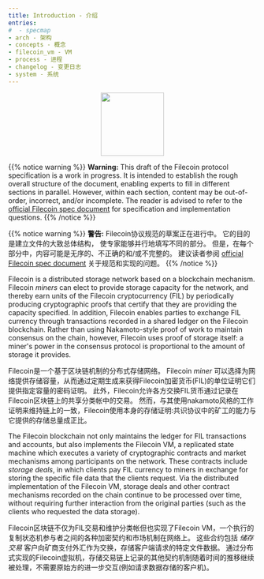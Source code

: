 ```yaml
---
title: Introduction - 介绍
entries:
#  - specmap
- arch - 架构
- concepts - 概念
- filecoin_vm - VM
- process - 进程
- changelog - 变更日志
- system - 系统
---
```


<center><img src="./docs/intro/underconstruction.gif" height="128px" /></center>

{{% notice warning %}}
**Warning:** This draft of the Filecoin protocol specification is a work in progress.
It is intended to establish the rough overall structure of the document,
enabling experts to fill in different sections in parallel.
However, within each section, content may be out-of-order, incorrect, and/or incomplete.
The reader is advised to refer to the
[official Filecoin spec document](https://filecoin-project.github.io/specs/)
for specification and implementation questions.
{{% /notice %}}

{{% notice warning %}}
**警告:** 
Filecoin协议规范的草案正在进行中。
它的目的是建立文件的大致总体结构，
使专家能够并行地填写不同的部分。
但是，在每个部分中，内容可能是无序的、不正确的和/或不完整的。
建议读者参阅
[official Filecoin spec document](https://filecoin-project.github.io/specs/)
关于规范和实现的问题。
{{% /notice %}}


Filecoin is a distributed storage network based on a blockchain mechanism.
Filecoin *miners* can elect to provide storage capacity for the network, and thereby
earn units of the Filecoin cryptocurrency (FIL) by periodically producing
cryptographic proofs that certify that they are providing the capacity specified.
In addition, Filecoin enables parties to exchange FIL currency
through transactions recorded in a shared ledger on the Filecoin blockchain.
Rather than using Nakamoto-style proof of work to maintain consensus on the chain, however,
Filecoin uses proof of storage itself: a miner's power in the consensus protocol
is proportional to the amount of storage it provides.

Filecoin是一个基于区块链机制的分布式存储网络。
Filecoin *miner* 可以选择为网络提供存储容量，从而通过定期生成来获得Filecoin加密货币(FIL)的单位证明它们提供指定容量的密码证明。
此外，Filecoin允许各方交换FIL货币通过记录在Filecoin区块链上的共享分类帐中的交易。
然而，与其使用nakamoto风格的工作证明来维持链上的一致，Filecoin使用本身的存储证明:共识协议中的矿工的能力与它提供的存储总量成正比。

The Filecoin blockchain not only maintains the ledger for FIL transactions and
accounts, but also implements the Filecoin VM, a replicated state machine which executes
a variety of cryptographic contracts and market mechanisms among participants
on the network.
These contracts include *storage deals*, in which clients pay FIL currency to miners
in exchange for storing the specific file data that the clients request.
Via the distributed implementation of the Filecoin VM, storage deals
and other contract mechanisms recorded on the chain continue to be processed
over time, without requiring further interaction from the original parties
(such as the clients who requested the data storage).

Filecoin区块链不仅为FIL交易和维护分类帐但也实现了Filecoin VM，一个执行的复制状态机参与者之间的各种加密契约和市场机制在网络上。
这些合约包括 *储存交易* 客户向矿商支付外汇作为交换，存储客户端请求的特定文件数据。
通过分布式实现的Filecoin虚拟机，存储交易链上记录的其他契约机制随着时间的推移继续被处理，不需要原始方的进一步交互(例如请求数据存储的客户机)。

